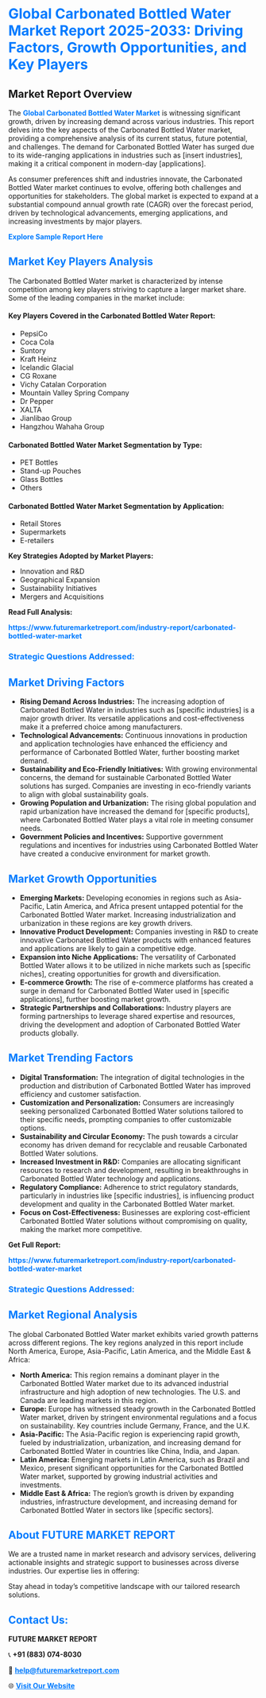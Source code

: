 <h1 style="color: #007BFF;">Global Carbonated Bottled Water Market Report 2025-2033: Driving Factors, Growth Opportunities, and Key Players</h1>

<section id="overview">
<h2>Market Report Overview</h2>
<p>The <a href="https://www.futuremarketreport.com/industry-report/carbonated-bottled-water-market" style="color: #007BFF; text-decoration: none;"><strong>Global Carbonated Bottled Water Market</strong></a> is witnessing significant growth, driven by increasing demand across various industries. This report delves into the key aspects of the Carbonated Bottled Water market, providing a comprehensive analysis of its current status, future potential, and challenges. The demand for Carbonated Bottled Water has surged due to its wide-ranging applications in industries such as [insert industries], making it a critical component in modern-day [applications].</p>
<p>As consumer preferences shift and industries innovate, the Carbonated Bottled Water market continues to evolve, offering both challenges and opportunities for stakeholders. The global market is expected to expand at a substantial compound annual growth rate (CAGR) over the forecast period, driven by technological advancements, emerging applications, and increasing investments by major players.</p>
</section>

<section id="overview">
<p><a href="https://www.futuremarketreport.com/request-sample/reportId=52262" style="color: #007BFF; text-decoration: none;"><strong>Explore Sample Report Here</strong></a></p>
</section>

<section id="key-players">
<h2 style="color: #007BFF;">Market Key Players Analysis</h2>
<p>The Carbonated Bottled Water market is characterized by intense competition among key players striving to capture a larger market share. Some of the leading companies in the market include:</p>
<h4>Key Players Covered in the Carbonated Bottled Water Report:</h4>
<ul><li>PepsiCo</li><li>Coca Cola</li><li>Suntory</li><li>Kraft Heinz</li><li>Icelandic Glacial</li><li>CG Roxane</li><li>Vichy Catalan Corporation</li><li>Mountain Valley Spring Company</li><li>Dr Pepper</li><li>XALTA</li><li>Jianlibao Group</li><li>Hangzhou Wahaha Group</li></ul>
<h4>Carbonated Bottled Water Market Segmentation by Type:</h4>
<ul><li>PET Bottles</li><li>Stand-up Pouches</li><li>Glass Bottles</li><li>Others</li></ul>

<h4>Carbonated Bottled Water Market Segmentation by Application:</h4>
<ul><li>Retail Stores</li><li>Supermarkets</li><li>E-retailers</li></ul>
<p><strong>Key Strategies Adopted by Market Players:</strong></p>
<ul>
<li>Innovation and R&D</li>
<li>Geographical Expansion</li>
<li>Sustainability Initiatives</li>
<li>Mergers and Acquisitions</li>
</ul>
</section>

<section>
<p><strong>Read Full Analysis: </strong></p><a href="https://www.futuremarketreport.com/industry-report/carbonated-bottled-water-market" style="color: #007BFF; text-decoration: none;"><strong>https://www.futuremarketreport.com/industry-report/carbonated-bottled-water-market</strong></a>
<h3 style="color: #007BFF;">Strategic Questions Addressed:</h3>
</section>

<section id="driving-factors">
<h2 style="color: #007BFF;">Market Driving Factors</h2>
<ul>
<li><strong>Rising Demand Across Industries:</strong> The increasing adoption of Carbonated Bottled Water in industries such as [specific industries] is a major growth driver. Its versatile applications and cost-effectiveness make it a preferred choice among manufacturers.</li>
<li><strong>Technological Advancements:</strong> Continuous innovations in production and application technologies have enhanced the efficiency and performance of Carbonated Bottled Water, further boosting market demand.</li>
<li><strong>Sustainability and Eco-Friendly Initiatives:</strong> With growing environmental concerns, the demand for sustainable Carbonated Bottled Water solutions has surged. Companies are investing in eco-friendly variants to align with global sustainability goals.</li>
<li><strong>Growing Population and Urbanization:</strong> The rising global population and rapid urbanization have increased the demand for [specific products], where Carbonated Bottled Water plays a vital role in meeting consumer needs.</li>
<li><strong>Government Policies and Incentives:</strong> Supportive government regulations and incentives for industries using Carbonated Bottled Water have created a conducive environment for market growth.</li>
</ul>
</section>

<section id="growth-opportunities">
<h2 style="color: #007BFF;">Market Growth Opportunities</h2>
<ul>
<li><strong>Emerging Markets:</strong> Developing economies in regions such as Asia-Pacific, Latin America, and Africa present untapped potential for the Carbonated Bottled Water market. Increasing industrialization and urbanization in these regions are key growth drivers.</li>
<li><strong>Innovative Product Development:</strong> Companies investing in R&D to create innovative Carbonated Bottled Water products with enhanced features and applications are likely to gain a competitive edge.</li>
<li><strong>Expansion into Niche Applications:</strong> The versatility of Carbonated Bottled Water allows it to be utilized in niche markets such as [specific niches], creating opportunities for growth and diversification.</li>
<li><strong>E-commerce Growth:</strong> The rise of e-commerce platforms has created a surge in demand for Carbonated Bottled Water used in [specific applications], further boosting market growth.</li>
<li><strong>Strategic Partnerships and Collaborations:</strong> Industry players are forming partnerships to leverage shared expertise and resources, driving the development and adoption of Carbonated Bottled Water products globally.</li>
</ul>
</section>

<section id="trending-factors">
<h2 style="color: #007BFF;">Market Trending Factors</h2>
<ul>
<li><strong>Digital Transformation:</strong> The integration of digital technologies in the production and distribution of Carbonated Bottled Water has improved efficiency and customer satisfaction.</li>
<li><strong>Customization and Personalization:</strong> Consumers are increasingly seeking personalized Carbonated Bottled Water solutions tailored to their specific needs, prompting companies to offer customizable options.</li>
<li><strong>Sustainability and Circular Economy:</strong> The push towards a circular economy has driven demand for recyclable and reusable Carbonated Bottled Water solutions.</li>
<li><strong>Increased Investment in R&D:</strong> Companies are allocating significant resources to research and development, resulting in breakthroughs in Carbonated Bottled Water technology and applications.</li>
<li><strong>Regulatory Compliance:</strong> Adherence to strict regulatory standards, particularly in industries like [specific industries], is influencing product development and quality in the Carbonated Bottled Water market.</li>
<li><strong>Focus on Cost-Effectiveness:</strong> Businesses are exploring cost-efficient Carbonated Bottled Water solutions without compromising on quality, making the market more competitive.</li>
</ul>
</section>

<section>
<p><strong>Get Full Report: </strong></p><a href="https://www.futuremarketreport.com/industry-report/carbonated-bottled-water-market" style="color: #007BFF; text-decoration: none;"><strong>https://www.futuremarketreport.com/industry-report/carbonated-bottled-water-market</strong></a>
<h3 style="color: #007BFF;">Strategic Questions Addressed:</h3>
</section>


<section id="regional-analysis">
<h2 style="color: #007BFF;">Market Regional Analysis</h2>
<p>The global Carbonated Bottled Water market exhibits varied growth patterns across different regions. The key regions analyzed in this report include North America, Europe, Asia-Pacific, Latin America, and the Middle East & Africa:</p>
<ul>
<li><strong>North America:</strong> This region remains a dominant player in the Carbonated Bottled Water market due to its advanced industrial infrastructure and high adoption of new technologies. The U.S. and Canada are leading markets in this region.</li>
<li><strong>Europe:</strong> Europe has witnessed steady growth in the Carbonated Bottled Water market, driven by stringent environmental regulations and a focus on sustainability. Key countries include Germany, France, and the U.K.</li>
<li><strong>Asia-Pacific:</strong> The Asia-Pacific region is experiencing rapid growth, fueled by industrialization, urbanization, and increasing demand for Carbonated Bottled Water in countries like China, India, and Japan.</li>
<li><strong>Latin America:</strong> Emerging markets in Latin America, such as Brazil and Mexico, present significant opportunities for the Carbonated Bottled Water market, supported by growing industrial activities and investments.</li>
<li><strong>Middle East & Africa:</strong> The region’s growth is driven by expanding industries, infrastructure development, and increasing demand for Carbonated Bottled Water in sectors like [specific sectors].</li>
</ul>
</section>

<footer>
<h2 style="color: #007BFF;">About FUTURE MARKET REPORT</h2>
<p>We are a trusted name in market research and advisory services, delivering actionable insights and strategic support to businesses across diverse industries. Our expertise lies in offering:</p>

<p>Stay ahead in today’s competitive landscape with our tailored research solutions.</p>

<h2 style="color: #007BFF;">Contact Us:</h2>
<p><strong>FUTURE MARKET REPORT</strong></p>
<p>📞 <strong>+91 (883) 074-8030</strong></p>
<p>📧 <strong><a href="mailto:help@futuremarketreport.com" style="color: #007BFF;">help@futuremarketreport.com</a></strong></p>
<p>🌐 <strong><a href="https://www.futuremarketreport.com/" style="color: #007BFF;">Visit Our Website</a></strong></p>
</footer>